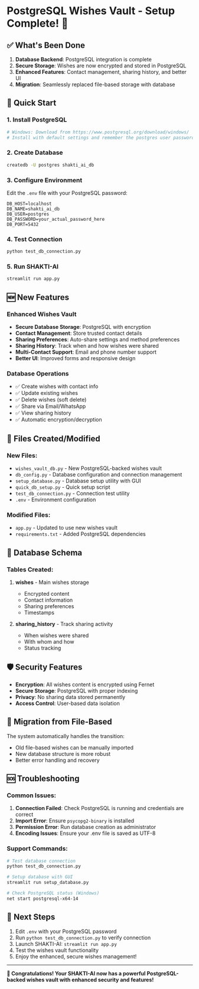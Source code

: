# PostgreSQL Wishes Vault - Setup Complete! 🎉

## ✅ What's Been Done

1. **Database Backend**: PostgreSQL integration is complete
2. **Secure Storage**: Wishes are now encrypted and stored in PostgreSQL
3. **Enhanced Features**: Contact management, sharing history, and better UI
4. **Migration**: Seamlessly replaced file-based storage with database

## 🚀 Quick Start

### 1. Install PostgreSQL
```bash
# Windows: Download from https://www.postgresql.org/download/windows/
# Install with default settings and remember the postgres user password
```

### 2. Create Database
```cmd
createdb -U postgres shakti_ai_db
```

### 3. Configure Environment
Edit the `.env` file with your PostgreSQL password:
```env
DB_HOST=localhost
DB_NAME=shakti_ai_db
DB_USER=postgres
DB_PASSWORD=your_actual_password_here
DB_PORT=5432
```

### 4. Test Connection
```bash
python test_db_connection.py
```

### 5. Run SHAKTI-AI
```bash
streamlit run app.py
```

## 🆕 New Features

### Enhanced Wishes Vault
- **Secure Database Storage**: PostgreSQL with encryption
- **Contact Management**: Store trusted contact details
- **Sharing Preferences**: Auto-share settings and method preferences
- **Sharing History**: Track when and how wishes were shared
- **Multi-Contact Support**: Email and phone number support
- **Better UI**: Improved forms and responsive design

### Database Operations
- ✅ Create wishes with contact info
- ✅ Update existing wishes
- ✅ Delete wishes (soft delete)
- ✅ Share via Email/WhatsApp
- ✅ View sharing history
- ✅ Automatic encryption/decryption

## 📁 Files Created/Modified

### New Files:
- `wishes_vault_db.py` - New PostgreSQL-backed wishes vault
- `db_config.py` - Database configuration and connection management
- `setup_database.py` - Database setup utility with GUI
- `quick_db_setup.py` - Quick setup script
- `test_db_connection.py` - Connection test utility
- `.env` - Environment configuration

### Modified Files:
- `app.py` - Updated to use new wishes vault
- `requirements.txt` - Added PostgreSQL dependencies

## 🔧 Database Schema

### Tables Created:
1. **wishes** - Main wishes storage
   - Encrypted content
   - Contact information
   - Sharing preferences
   - Timestamps

2. **sharing_history** - Track sharing activity
   - When wishes were shared
   - With whom and how
   - Status tracking

## 🛡️ Security Features

- **Encryption**: All wishes content is encrypted using Fernet
- **Secure Storage**: PostgreSQL with proper indexing
- **Privacy**: No sharing data stored permanently
- **Access Control**: User-based data isolation

## 🔄 Migration from File-Based

The system automatically handles the transition:
- Old file-based wishes can be manually imported
- New database structure is more robust
- Better error handling and recovery

## 🆘 Troubleshooting

### Common Issues:
1. **Connection Failed**: Check PostgreSQL is running and credentials are correct
2. **Import Error**: Ensure `psycopg2-binary` is installed
3. **Permission Error**: Run database creation as administrator
4. **Encoding Issues**: Ensure your .env file is saved as UTF-8

### Support Commands:
```bash
# Test database connection
python test_db_connection.py

# Setup database with GUI
streamlit run setup_database.py

# Check PostgreSQL status (Windows)
net start postgresql-x64-14
```

## 🎯 Next Steps

1. Edit `.env` with your PostgreSQL password
2. Run `python test_db_connection.py` to verify connection
3. Launch SHAKTI-AI: `streamlit run app.py`
4. Test the wishes vault functionality
5. Enjoy the enhanced, secure wishes management!

---

**🎉 Congratulations! Your SHAKTI-AI now has a powerful PostgreSQL-backed wishes vault with enhanced security and features!**
